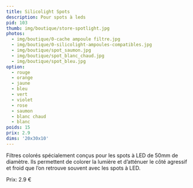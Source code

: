 ```yaml
---
title: Silicolight Spots
description: Pour spots à leds
pid: 103
thumb: img/boutique/store-spotlight.jpg
photos:
  - img/boutique/0-cache ampoule filtre.jpg
  - img/boutique/0-silicolight-ampoules-compatibles.jpg
  - img/boutique/spot_saumon.jpg
  - img/boutique/spot_blanc_chaud.jpg
  - img/boutique/spot_bleu.jpg
option:
  - rouge
  - orange
  - jaune
  - bleu
  - vert
  - violet
  - rose
  - saumon
  - blanc chaud
  - blanc
poids: 15
prix: 2.9
dims: '20x30x10'
---
```


Filtres colorés spécialement conçus pour les spots à LED de 50mm de diamètre.
Ils permettent de colorer la lumière et d’atténuer le côté agressif et froid que l’on retrouve souvent avec les spots à LED.

Prix: 2.9 €